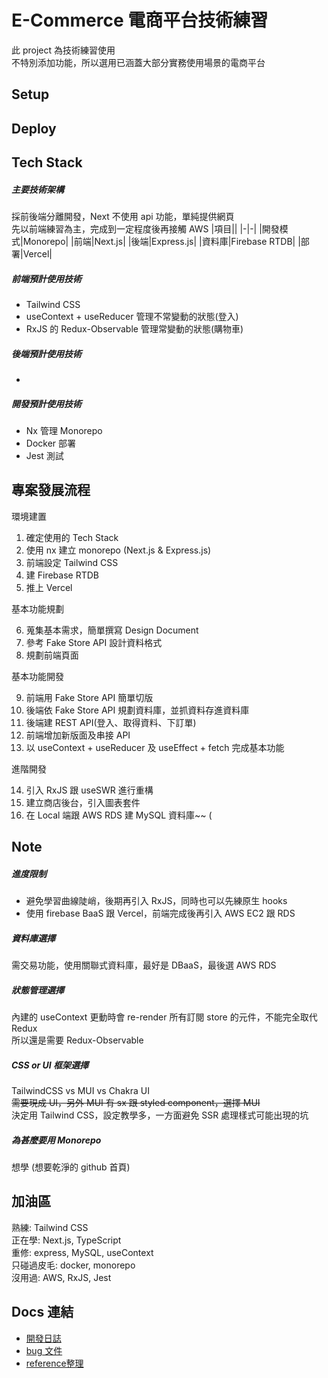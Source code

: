# E-Commerce 電商平台技術練習
此 project 為技術練習使用  
不特別添加功能，所以選用已涵蓋大部分實務使用場景的電商平台  

## Setup

## Deploy

## Tech Stack
##### 主要技術架構
採前後端分離開發，Next 不使用 api 功能，單純提供網頁  
先以前端練習為主，完成到一定程度後再接觸 AWS
|項目||
|-|-|
|開發模式|Monorepo|
|前端|Next.js|
|後端|Express.js|
|資料庫|Firebase RTDB|
|部署|Vercel|

##### 前端預計使用技術
- Tailwind CSS
- useContext + useReducer 管理不常變動的狀態(登入)
- RxJS 的 Redux-Observable 管理常變動的狀態(購物車)


##### 後端預計使用技術
- 

##### 開發預計使用技術
- Nx 管理 Monorepo
- Docker 部署
- Jest 測試

## 專案發展流程
環境建置
1. 確定使用的 Tech Stack
2. 使用 nx 建立 monorepo (Next.js & Express.js)
3. 前端設定 Tailwind CSS
4. 建 Firebase RTDB
5. 推上 Vercel

基本功能規劃 

6. 蒐集基本需求，簡單撰寫 Design Document
7. 參考 Fake Store API 設計資料格式
8. 規劃前端頁面

基本功能開發

9. 前端用 Fake Store API 簡單切版
10. 後端依 Fake Store API 規劃資料庫，並抓資料存進資料庫
11. 後端建 REST API(登入、取得資料、下訂單)
12. 前端增加新版面及串接 API
13. 以 useContext + useReducer 及 useEffect + fetch 完成基本功能

進階開發  

14. 引入 RxJS 跟 useSWR 進行重構
15. 建立商店後台，引入圖表套件
16. 在 Local 端跟 AWS RDS 建 MySQL 資料庫~~ (

## Note
##### 進度限制
- 避免學習曲線陡峭，後期再引入 RxJS，同時也可以先練原生 hooks
- 使用 firebase BaaS 跟 Vercel，前端完成後再引入 AWS EC2 跟 RDS

##### 資料庫選擇
需交易功能，使用關聯式資料庫，最好是 DBaaS，最後選 AWS RDS

##### 狀態管理選擇
內建的 useContext 更動時會 re-render 所有訂閱 store 的元件，不能完全取代 Redux  
所以還是需要 Redux-Observable

##### CSS or UI 框架選擇
TailwindCSS vs MUI vs Chakra UI  
~~需要現成 UI，另外 MUI 有 sx 跟 styled component，選擇 MUI~~  
決定用 Tailwind CSS，設定教學多，一方面避免 SSR 處理樣式可能出現的坑

##### 為甚麼要用 Monorepo
想學 (想要乾淨的 github 首頁)


## 加油區 
熟練: Tailwind CSS  
正在學: Next.js, TypeScript  
重修: express, MySQL, useContext  
只碰過皮毛: docker, monorepo  
沒用過: AWS, RxJS, Jest  


## Docs 連結  
- [開發日誌](./docs/%E9%96%8B%E7%99%BC%E6%97%A5%E8%AA%8C.md)
- [bug 文件](./docs/bugs.md)
- [reference整理](./docs/reference.md)
